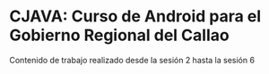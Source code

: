 # CJAVA: Curso de Android para el Gobierno Regional del Callao

Contenido de trabajo realizado desde la sesión 2 hasta la sesión 6

